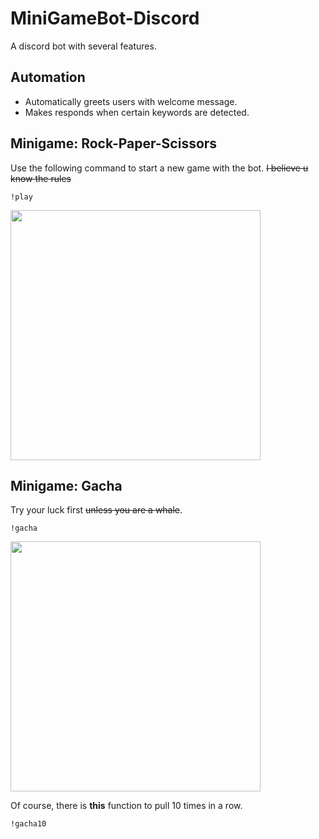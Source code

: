 # MiniGameBot-Discord
A discord bot with several features.

## Automation
- Automatically greets users with welcome message. 
- Makes responds when certain keywords are detected. 

## Minigame: Rock-Paper-Scissors
Use the following command to start a new game with the bot. ~~I believe u know the rules~~
```console
!play
```
<img src="https://i.imgur.com/6NuXeN0.jpg" width="400"/>

## Minigame: Gacha
Try your luck first ~~unless you are a whale~~.
```console
!gacha
```
<img src="https://i.imgur.com/6NuXeN0.jpg" width="400"/>

Of course, there is **this** function to pull 10 times in a row.
```console
!gacha10
```